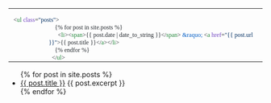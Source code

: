 <!DOCTYPE html PUBLIC "-//W3C//DTD HTML 4.01//EN" "http://www.w3.org/TR/html4/strict.dtd">
<html>
<head>
  <meta http-equiv="Content-Type" content="text/html; charset=utf-8">
  <meta http-equiv="Content-Style-Type" content="text/css">
  <title></title>
  <meta name="Generator" content="Cocoa HTML Writer">
  <meta name="CocoaVersion" content="1561.4">
  <style type="text/css">
    p.p1 {margin: 0.0px 0.0px 0.0px 0.0px; font: 12.0px Menlo; color: #24292e; -webkit-text-stroke: #24292e; min-height: 14.0px}
    p.p2 {margin: 0.0px 0.0px 0.0px 0.0px; font: 12.0px Menlo; color: #032f62; -webkit-text-stroke: #032f62}
    p.p3 {margin: 0.0px 0.0px 0.0px 0.0px; font: 12.0px Menlo; color: #1b1f23; color: rgba(27, 31, 35, 0.3); -webkit-text-stroke: rgba(27, 31, 35, 0.3); min-height: 14.0px}
    p.p4 {margin: 0.0px 0.0px 0.0px 0.0px; font: 12.0px Menlo; color: #24292e; -webkit-text-stroke: #24292e}
    span.s1 {font-kerning: none}
    span.s2 {font-kerning: none; color: #24292e; -webkit-text-stroke: 0px #24292e}
    span.s3 {font-kerning: none; color: #22863a; -webkit-text-stroke: 0px #22863a}
    span.s4 {font-kerning: none; color: #6f42c1; -webkit-text-stroke: 0px #6f42c1}
    span.s5 {font-kerning: none; color: #005cc5; -webkit-text-stroke: 0px #005cc5}
    span.s6 {font-kerning: none; color: #032f62; -webkit-text-stroke: 0px #032f62}
    table.t1 {border-collapse: collapse}
    td.td1 {width: 1869.5px; padding: 0.0px 10.0px 0.0px 10.0px}
    td.td2 {width: 50.0px; min-width: 50.0px; padding: 0.0px 10.0px 0.0px 10.0px}
  </style>
</head>
<body>
<table cellspacing="0" cellpadding="0" class="t1">
  <tbody>
    <tr>
      <td colspan="2" valign="top" class="td1">
        <p class="p1"><span class="s1"></span><br></p>
        <p class="p2"><span class="s2">&lt;</span><span class="s3">ul</span><span class="s2"> </span><span class="s4">class</span><span class="s2">=</span><span class="s1">"posts"</span><span class="s2">&gt;</span></p>
      </td>
    </tr>
    <tr>
      <td valign="top" class="td2">
        <p class="p3"><span class="s1"></span><br></p>
      </td>
      <td valign="top" class="td1">
        <p class="p4"><span class="s1"><span class="Apple-converted-space">    </span>{% for post in site.posts %}</span></p>
      </td>
    </tr>
    <tr>
      <td valign="top" class="td2">
        <p class="p3"><span class="s1"></span><br></p>
      </td>
      <td valign="top" class="td1">
        <p class="p4"><span class="s1"><span class="Apple-converted-space">      </span>&lt;</span><span class="s3">li</span><span class="s1">&gt;&lt;</span><span class="s3">span</span><span class="s1">&gt;{{ post.date | date_to_string }}&lt;/</span><span class="s3">span</span><span class="s1">&gt; </span><span class="s5">&amp;raquo;</span><span class="s1"> &lt;</span><span class="s3">a</span><span class="s1"> </span><span class="s4">href</span><span class="s1">=</span><span class="s6">"{{ post.url }}"</span><span class="s1">&gt;{{ post.title }}&lt;/</span><span class="s3">a</span><span class="s1">&gt;&lt;/</span><span class="s3">li</span><span class="s1">&gt;</span></p>
      </td>
    </tr>
    <tr>
      <td valign="top" class="td2">
        <p class="p3"><span class="s1"></span><br></p>
      </td>
      <td valign="top" class="td1">
        <p class="p4"><span class="s1"><span class="Apple-converted-space">    </span>{% endfor %}</span></p>
      </td>
    </tr>
    <tr>
      <td valign="top" class="td2">
        <p class="p3"><span class="s1"></span><br></p>
      </td>
      <td valign="top" class="td1">
        <p class="p4"><span class="s1"><span class="Apple-converted-space">  </span>&lt;/</span><span class="s3">ul</span><span class="s1">&gt;</span></p>
      </td>
    </tr>
  </tbody>
</table>
<ul>
  {% for post in site.posts %}
    <li>
      <a href="{{ post.url }}">{{ post.title }}</a>
      {{ post.excerpt }}
    </li>
  {% endfor %}
</ul>
</body>
</html>
